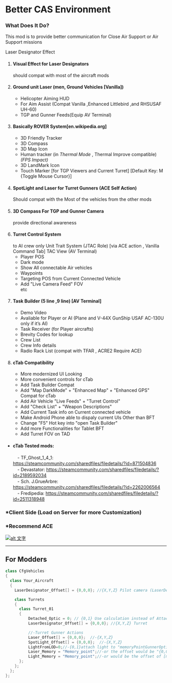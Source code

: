 # Better CAS Environment

### What Does It Do?
This mod is to provide better communication for Close Air Support or Air Support missions

Laser Designator Effect
1. #### Visual Effect for Laser Designators
    should compat with most of the aircraft mods 
2. #### Ground unit Laser (men, Ground Vehicles [Vanilla])
   * Helicopter Aiming HUD
   * For Aim Assist (Compat Vanilla ,Enhanced Littlebird ,and RHSUSAF UH-60)
   * TGP and Gunner Feeds(Equip AV Terminal)
3. #### Basically ROVER System[en.wikipedia.org]
   * 3D Friendly Tracker
   * 3D Compass
   * 3D Map Icon
   * Human tracker (in *Thermal Mode* , Thermal Improve compatible) *(FPS Impact)*
   * 3D LandMark Icon
   * Touch Marker [for TGP Viewers and Current Turret] [Default Key: M {Toggle Mouse Cursor}]
4. #### SpotLight and Laser for Turret Gunners (ACE Self Action)
   Should compat with the Most of the vehicles from the other mods
5. #### 3D Compass For TGP and Gunner Camera
   provide directional awareness
6. #### Turret Control System
   to AI crew only
   Unit Trait System (JTAC Role)
   [via ACE action , Vanilla Command Tab]
   TAC View (AV Terminal)
   * Player POS
   * Dark mode
   * Show All connectable Air vehicles
   * Waypoints
   * Targeting POS from Current Connected Vehicle
   * Add "Live Camera Feed" FOV  
etc
7. #### Task Builder (5 line ,9 line) [AV Terminal]
   * Demo Video
   * Avaliable for Player or AI (Plane and V-44X GunShip USAF AC-130U only if it’s AI)
   * Task Receiver (for Player aircrafts)
   * Brevity Codes for lookup
   * Crew List
   * Crew Info details
   * Radio Rack List (compat with TFAR , ACRE2 Require ACE)
8. #### cTab Compatibility
   * More modernized UI Looking
   * More convenient controls for cTab
   * Add Task Builder Compat
   * Add "Map DarkMode" + "Enhanced Map" + "Enhanced GPS" Compat for cTab
   * Add Air Vehicle "Live Feeds" + "Turret Control"
   * Add "Check List" + "Weapon Descriptions"
   * Add Current Task info on Current connected vehicle
   * Make Android Phone able to dispaly current UIs Other than BFT
   * Change "F5" Hot key into "open Task Builder"
   * Add more Functionalities for Tablet BFT
   * Add Turret FOV on TAD

* #### cTab Tested mods:
  　- TF_Ghost_1_4_1: https://steamcommunity.com/sharedfiles/filedetails/?id=871504836  
  　- Devastator: https://steamcommunity.com/sharedfiles/filedetails/?id=2189592034  
  　- Sch. J.GrueArbre: https://steamcommunity.com/sharedfiles/filedetails/?id=2262006564  
  　- Fredipedia: https://steamcommunity.com/sharedfiles/filedetails/?id=2511318948  

### *Client Side (Load on Server for more Customization)
### *Recommend ACE

[![alt 文字](https://i.imgur.com/Hh9LjwP.gif "")](https://t.co/SE27C5DP4L)

---
## For Modders
```c++
class CfgVehicles
{
  class Your_Aircraft
  {
    LaserDesignator_Offset[] = {0,0,0}; //{X,Y,Z} Pilot camera (LaserDesignator)

    class Turrets
    {
      class Turret_01
      {
          Detached_Optic = 0; // {0,1} Use calculation instead of AttachTo Bone (TGP View)
          LaserDesignator_Offset[] = {0,0,0}; //{X,Y,Z} Turret

          //-Turret Gunner Actions
          Laser_Offset[] = {0,0,0};  //-{X,Y,Z}
          SpotLight_Offset[] = {0,0,0};  //-{X,Y,Z}
          LightFromLOD=0;//-{0,1}attach light to "memoryPointGunnerOptics" instead of default "{0,0.5,-0.35}" 
          Laser_Memory = "Memory_point";//-or the offset would be "{0,0,0}" (Ground Vehicle Default is "{-0.2,0,-0.1}")
          Light_Memory = "Memory_point";//-or would be the offset of [memoryPointGunnerOptics]
      };
    };
  };
};
```
